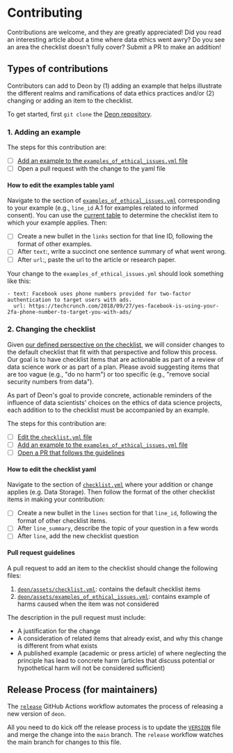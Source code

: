# Contributing

Contributions are welcome, and they are greatly appreciated! Did you read an interesting article about a time where data ethics went awry? Do you see an area the checklist doesn't fully cover? Submit a PR to make an addition!

## Types of contributions

Contributors can add to Deon by (1) adding an example that helps illustrate the different realms and ramifications of data ethics practices and/or (2) changing or adding an item to the checklist.

To get started, first `git clone` the [Deon repository](https://github.com/drivendataorg/deon/). 

### 1. Adding an example

The steps for this contribution are:
- [ ] [Add an example to the `examples_of_ethical_issues.yml` file](#how-to-edit-the-examples-table-yaml)
- [ ] Open a pull request with the change to the yaml file

#### How to edit the examples table yaml

Navigate to the section of [`examples_of_ethical_issues.yml`](https://github.com/drivendataorg/deon/blob/main/deon/assets/examples_of_ethical_issues.yml) corresponding to your example (e.g., `line_id` A.1 for examples related to informed consent). You can use the [current table](https://deon.drivendata.org/examples/) to determine the checklist item to which your example applies. Then:

- [ ] Create a new bullet in the `links` section for that line ID, following the format of other examples.
- [ ] After `text`:, write a succinct one sentence summary of what went wrong.
- [ ] After `url`:, paste the url to the article or research paper.

Your change to the `examples_of_ethical_issues.yml` should look something like this:

```
- text: Facebook uses phone numbers provided for two-factor authentication to target users with ads.
  url: https://techcrunch.com/2018/09/27/yes-facebook-is-using-your-2fa-phone-number-to-target-you-with-ads/
```

### 2. Changing the checklist

Given [our defined perspective on the checklist](#background-and-perspective), we will consider changes to the default checklist that fit with that perspective and follow this process. Our goal is to have checklist items that are actionable as part of a review of data science work or as part of a plan. Please avoid suggesting items that are too vague (e.g., "do no harm") or too specific (e.g., "remove social security numbers from data").

As part of Deon's goal to provide concrete, actionable reminders of the influence of data scientists' choices on the ethics of data science projects, each addition to to the checklist must be accompanied by an example.

The steps for this contribution are:
- [ ] [Edit the `checklist.yml` file](#how-to-edit-the-checklist-yaml)
- [ ] [Add an example to the `examples_of_ethical_issues.yml` file](#how-to-edit-the-examples-table-yaml)
- [ ] [Open a PR that follows the guidelines](#pull-request-guidelines)

#### How to edit the checklist yaml

Navigate to the section of [`checklist.yml`](https://github.com/drivendataorg/deon/blob/main/deon/assets/checklist.yml) where your addition or change applies (e.g. Data Storage). Then follow the format of the other checklist items in making your contribution:

- [ ] Create a new bullet in the `lines` section for that `line_id`, following the format of other checklist items.
- [ ] After `line_summary`, describe the topic of your question in a few words
- [ ] After `line`, add the new checklist question

#### Pull request guidelines

 A pull request to add an item to the checklist should change the following files:

  1. [`deon/assets/checklist.yml`](https://github.com/drivendataorg/deon/blob/main/deon/assets/checklist.yml): contains the default checklist items
  2. [`deon/assets/examples_of_ethical_issues.yml`](https://github.com/drivendataorg/deon/blob/main/deon/assets/examples_of_ethical_issues.yml): contains example of harms caused when the item was not considered

The description in the pull request must include:
  - A justification for the change
  - A consideration of related items that already exist, and why this change is different from what exists
  - A published example (academic or press article) of where neglecting the principle has lead to concrete harm (articles that discuss potential or hypothetical harm will not be considered sufficient)

## Release Process (for maintainers)

The [`release`](https://github.com/drivendataorg/deon/blob/main/.github/workflows/release.yml) GitHub Actions workflow automates the process of releasing a new version of `deon`.

All you need to do kick off the release process is to update the [`VERSION`](https://github.com/drivendataorg/deon/blob/main/VERSION) file and merge the change into the `main` branch. The `release` workflow watches the main branch for changes to this file.
